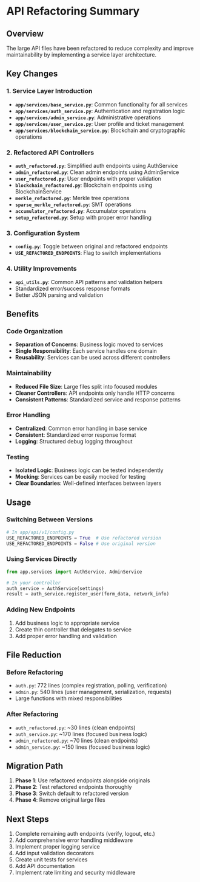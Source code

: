 # API Refactoring Summary

## Overview

The large API files have been refactored to reduce complexity and improve maintainability by implementing a service layer architecture.

## Key Changes

### 1. Service Layer Introduction

- **`app/services/base_service.py`**: Common functionality for all services
- **`app/services/auth_service.py`**: Authentication and registration logic
- **`app/services/admin_service.py`**: Administrative operations
- **`app/services/user_service.py`**: User profile and ticket management
- **`app/services/blockchain_service.py`**: Blockchain and cryptographic operations

### 2. Refactored API Controllers

- **`auth_refactored.py`**: Simplified auth endpoints using AuthService
- **`admin_refactored.py`**: Clean admin endpoints using AdminService
- **`user_refactored.py`**: User endpoints with proper validation
- **`blockchain_refactored.py`**: Blockchain endpoints using BlockchainService
- **`merkle_refactored.py`**: Merkle tree operations
- **`sparse_merkle_refactored.py`**: SMT operations
- **`accumulator_refactored.py`**: Accumulator operations
- **`setup_refactored.py`**: Setup with proper error handling

### 3. Configuration System

- **`config.py`**: Toggle between original and refactored endpoints
- **`USE_REFACTORED_ENDPOINTS`**: Flag to switch implementations

### 4. Utility Improvements

- **`api_utils.py`**: Common API patterns and validation helpers
- Standardized error/success response formats
- Better JSON parsing and validation

## Benefits

### Code Organization

- **Separation of Concerns**: Business logic moved to services
- **Single Responsibility**: Each service handles one domain
- **Reusability**: Services can be used across different controllers

### Maintainability

- **Reduced File Size**: Large files split into focused modules
- **Cleaner Controllers**: API endpoints only handle HTTP concerns
- **Consistent Patterns**: Standardized service and response patterns

### Error Handling

- **Centralized**: Common error handling in base service
- **Consistent**: Standardized error response format
- **Logging**: Structured debug logging throughout

### Testing

- **Isolated Logic**: Business logic can be tested independently
- **Mocking**: Services can be easily mocked for testing
- **Clear Boundaries**: Well-defined interfaces between layers

## Usage

### Switching Between Versions

```python
# In app/api/v1/config.py
USE_REFACTORED_ENDPOINTS = True  # Use refactored version
USE_REFACTORED_ENDPOINTS = False # Use original version
```

### Using Services Directly

```python
from app.services import AuthService, AdminService

# In your controller
auth_service = AuthService(settings)
result = auth_service.register_user(form_data, network_info)
```

### Adding New Endpoints

1. Add business logic to appropriate service
2. Create thin controller that delegates to service
3. Add proper error handling and validation

## File Reduction

### Before Refactoring

- `auth.py`: 772 lines (complex registration, polling, verification)
- `admin.py`: 540 lines (user management, serialization, requests)
- Large functions with mixed responsibilities

### After Refactoring

- `auth_refactored.py`: ~30 lines (clean endpoints)
- `auth_service.py`: ~170 lines (focused business logic)
- `admin_refactored.py`: ~70 lines (clean endpoints)
- `admin_service.py`: ~150 lines (focused business logic)

## Migration Path

1. **Phase 1**: Use refactored endpoints alongside originals
2. **Phase 2**: Test refactored endpoints thoroughly
3. **Phase 3**: Switch default to refactored version
4. **Phase 4**: Remove original large files

## Next Steps

1. Complete remaining auth endpoints (verify, logout, etc.)
2. Add comprehensive error handling middleware
3. Implement proper logging service
4. Add input validation decorators
5. Create unit tests for services
6. Add API documentation
7. Implement rate limiting and security middleware
